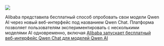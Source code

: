 <!--2025-01-13 10:57:43-->
<div class="yb">
  <div class="rss smaller1 habr"><img src="https://habrastorage.org/getpro/habr/upload_files/432/d5b/e2e/432d5be2ea6c4b30b926ccfe9505a20e.png" /><p> Alibaba представила бесплатный способ опробовать свои модели Qwen AI через новый веб-интерфейс под названием Qwen Chat. Платформа позволяет пользователям экспериментировать с несколькими моделями AI одновременно, включая <a... <br><a class="light" href="https://habr.com/ru/companies/bothub/news/873280/?utm_source=habrahabr&utm_medium=rss&utm_campaign=873280">Alibaba запускает бесплатный веб-интерфейс Qwen Chat для моделей Qwen AI</a></div>
</div>
